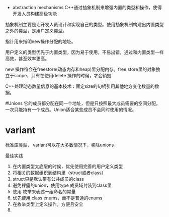 * abstraction mechanisms
C++通过抽象机制来增强内置的类型和操作，使得开发人员构建高级功能


抽象机制主要是让开发人员设计和实现自己的类型。使用抽象机制构建出内置类型之外的类型，是用户定义类型。

指针用来指明new操作分配的地址。

用户定义的类型优先于内置类型，因为易于使用，不易出错，通过和内置类型一样高效，甚至效率更高。

new 操作符会在freestore(动态内存和heap)里分配内存。free store里的对象独立于scope，只有在使用delete 操作的时候，才会销毁


C++处理动态数量信息的基本技术：固定size的句柄引用其他地方变化数量的数据。

#Unions
它的成员都分配在同一个地址，但是只按照最大成员需要的空间分配。一次只能持有一个成员。Union适合某些成员不会同时使用的情况。

# variant
标准库类型， variant可以在大多数情况下，移除unions



最佳实践
1. 在内置类型太底层的时候，优先使用完善的用户定义类型
2. 将相关的数据组织到结构里（struct或者class）
3. struct只是默认带有公共成员的class
4. 避免裸露的union，使用type 成员域封装到class里
5. 使用 枚举来表述一组命名的常量
6. 优先使用 class enums，而不是普通的enums
7. 在枚举类型上定义操作，方便且安全
8. 

